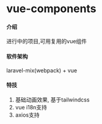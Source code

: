 # vue-components

#### 介绍
进行中的项目,可用复用的vue组件

#### 软件架构
laravel-mix(webpack) + vue


#### 特技
1.  基础动画效果, 基于tailwindcss
2.  vue i18n支持
3.  axios支持
